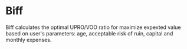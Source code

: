 # Biff
Biff calculates the optimal UPRO/VOO ratio for maximize expexted value based on user's parameters: age, acceptable risk of ruin, capital and monthly expenses.
